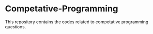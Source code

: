 # Competative-Programming
This repository contains the codes related to competative programming questions.
